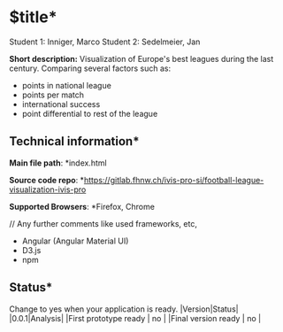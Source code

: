 # $title*

Student 1: Inniger, Marco
Student 2: Sedelmeier, Jan

**Short description:**
Visualization of Europe's best leagues during the last century. Comparing several factors such as: 
- points in national league
- points per match
- international success
- point differential to rest of the league

## Technical information*
**Main file path**: *index.html

**Source code repo**: *https://gitlab.fhnw.ch/ivis-pro-si/football-league-visualization-ivis-pro

**Supported Browsers**: *Firefox, Chrome

// Any further comments like used frameworks, etc,
- Angular (Angular Material UI)
- D3.js
- npm

## Status*
Change to yes when your application is ready.
|Version|Status|
|0.0.1|Analysis|
|First prototype ready | no |
|Final version ready  | no |
